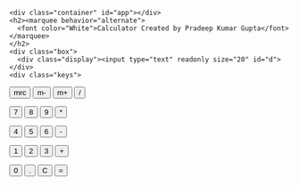 <html lang="en">
<head>
    <meta charset="UTF-8">
    <meta http-equiv="X-UA-Compatible" content="IE=edge">
    <meta name="viewport" content="width=device-width, initial-scale=1.0">
    <link rel="stylesheet" href="https://cdnjs.cloudflare.com/ajax/libs/font-awesome/5.15.3/css/all.min.css" integrity="sha512-iBBXm8fW90+nuLcSKlbmrPcLa0OT92xO1BIsZ+ywDWZCvqsWgccV3gFoRBv0z+8dLJgyAHIhR35VZc2oM/gI1w==" crossorigin="anonymous" referrerpolicy="no-referrer" />  
    <!-- CSS only -->
    <link href="https://cdn.jsdelivr.net/npm/bootstrap@5.0.2/dist/css/bootstrap.min.css" rel="stylesheet" integrity="sha384-EVSTQN3/azprG1Anm3QDgpJLIm9Nao0Yz1ztcQTwFspd3yD65VohhpuuCOmLASjC" crossorigin="anonymous">
    <link rel="stylesheet" href="calculator.css">
</head>
<body>
  
    <div class="container" id="app"></div>
    <h2><marquee behavior="alternate">
      <font color="White">Calculator Created by Pradeep Kumar Gupta</font></marquee>
    </h2>
    <div class="box">
      <div class="display"><input type="text" readonly size="20" id="d"></div>
    <div class="keys">
  <p>
    <input type="button" class="button" value="mrc" onclick='c("Calculator Created...")'>
    <input type="button" class="button" value="m-" onclick='c("................by................")'>
    <input type="button" class="button" value="m+" onclick='c("Pradeep Kumar Gupta")'>
    <input type="button" class="button" value="/" onclick='v("/")'>
  </p>
  <p>
    <input type="button" class="button" value="7" onclick='v("7")'>
    <input type="button" class="button" value="8" onclick='v("8")'>
    <input type="button" class="button" value="9" onclick='v("9")'>
    <input type="button" class="button" value="*" onclick='v("*")'>
  </p>
  <p>
    <input type="button" class="button" value="4" onclick='v("4")'>
    <input type="button" class="button" value="5" onclick='v("5")'>
    <input type="button" class="button" value="6" onclick='v("6")'>
    <input type="button" class="button" value="-" onclick='v("-")'>
  </p>
  <p>
    <input type="button" class="button" value="1" onclick='v("1")'>
    <input type="button" class="button" value="2" onclick='v("2")'>
    <input type="button" class="button" value="3" onclick='v("3")'>
    <input type="button" class="button" value="+" onclick='v("+")'>
  </p>
  <p>
    <input type="button" class="button" value="0" onclick='v("0")'>
    <input type="button" class="button" value="." onclick='v(".")'>
    <input type="button" class="button" value="C" onclick='c("")'>
    <input type="button" class="button" value="=" onclick='e()'>
  </p>
</div>
</div>
<script src="calculator.js"></script>
</body>
</html>

